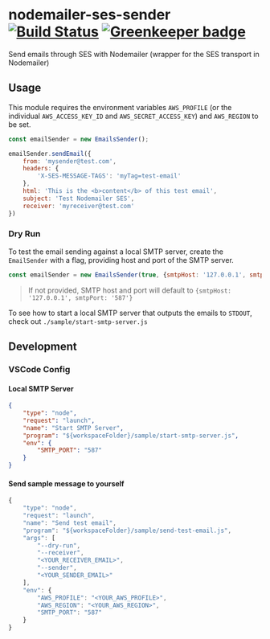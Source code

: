 # nodemailer-ses-sender [![Build Status](https://travis-ci.org/Collaborne/nodemailer-ses-sender.svg?branch=master)](https://travis-ci.org/Collaborne/nodemailer-ses-sender) [![Greenkeeper badge](https://badges.greenkeeper.io/Collaborne/nodemailer-ses-sender.svg)](https://greenkeeper.io/)

Send emails through SES with Nodemailer (wrapper for the SES transport in Nodemailer)

## Usage

This module requires the environment variables `AWS_PROFILE` (or the individual `AWS_ACCESS_KEY_ID` and `AWS_SECRET_ACCESS_KEY`) and `AWS_REGION` to be set.

```js
const emailSender = new EmailsSender();

emailSender.sendEmail({
	from: 'mysender@test.com',
	headers: {
		'X-SES-MESSAGE-TAGS': 'myTag=test-email'
	},
	html: 'This is the <b>content</b> of this test email',
	subject: 'Test Nodemailer SES',
	receiver: 'myreceiver@test.com'
})
```

### Dry Run
To test the email sending against a local SMTP server, create the `EmailSender` with a flag, providing host and port of the SMTP server.

```js
const emailSender = new EmailsSender(true, {smtpHost: '127.0.0.1', smtpPort: '587'});
```
> If not provided, SMTP host and port will default to `{smtpHost: '127.0.0.1', smtpPort: '587'}`

To see how to start a local SMTP server that outputs the emails to `STDOUT`, check out `./sample/start-smtp-server.js`

## Development

### VSCode Config

#### Local SMTP Server
```json
{
	"type": "node",
	"request": "launch",
	"name": "Start SMTP Server",
	"program": "${workspaceFolder}/sample/start-smtp-server.js",
	"env": {
		"SMTP_PORT": "587"
	}
}
```

#### Send sample message to yourself
```js
{
	"type": "node",
	"request": "launch",
	"name": "Send test email",
	"program": "${workspaceFolder}/sample/send-test-email.js",
	"args": [
		"--dry-run",
		"--receiver",
		"<YOUR_RECEIVER_EMAIL>",
		"--sender",
		"<YOUR_SENDER_EMAIL>"
	],
	"env": {
		"AWS_PROFILE": "<YOUR_AWS_PROFILE>",
		"AWS_REGION": "<YOUR_AWS_REGION>",
		"SMTP_PORT": "587"
	}
}
```
